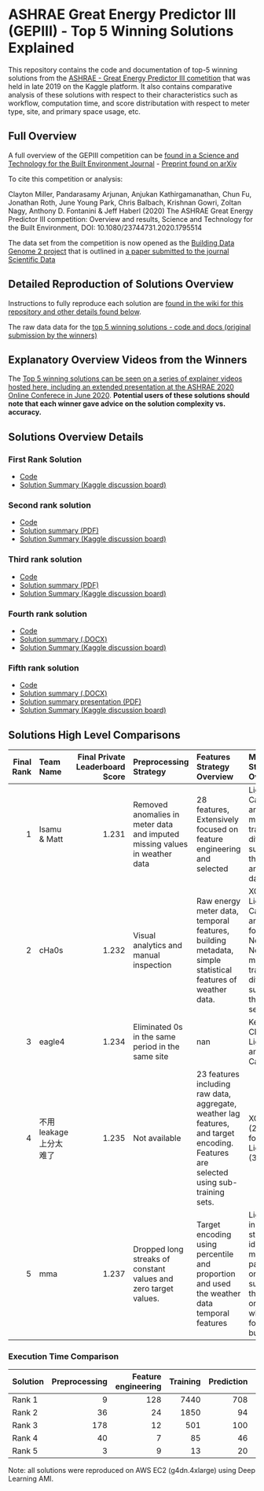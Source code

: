 # ASHRAE Great Energy Predictor III (GEPIII) - Top 5 Winning Solutions Explained

This repository contains the code and documentation of top-5 winning solutions from the [ASHRAE - Great Energy Predictor III cometition](https://www.kaggle.com/c/ashrae-energy-prediction) that was held in late 2019 on the Kaggle platform. It also contains comparative analysis of these solutions with respect to their characteristics such as workflow, computation time, and score distributation with respect to meter type, site, and primary space usage, etc.

## Full Overview
A full overview of the GEPIII competition can be [found in a Science and Technology for the Built Environment Journal](https://www.tandfonline.com/doi/full/10.1080/23744731.2020.1795514) - [Preprint found on arXiv](https://arxiv.org/abs/2007.06933)

To cite this competition or analysis:

Clayton Miller, Pandarasamy Arjunan, Anjukan Kathirgamanathan, Chun Fu, Jonathan Roth, June Young Park, Chris Balbach, Krishnan Gowri, Zoltan Nagy, Anthony D. Fontanini & Jeff Haberl (2020) The ASHRAE Great Energy Predictor III competition: Overview and results, Science and Technology for the Built Environment, DOI: 10.1080/23744731.2020.1795514

The data set from the competition is now opened as the [Building Data Genome 2 project](https://github.com/buds-lab/building-data-genome-project-2) that is outlined in [a paper submitted to the journal Scientific Data](https://arxiv.org/abs/2006.02273)

## Detailed Reproduction of Solutions Overview
Instructions to fully reproduce each solution are [found in the wiki for this repository and other details found below](https://github.com/buds-lab/ashrae-great-energy-predictor-3-solution-analysis/wiki).

The raw data data for the [top 5 winning solutions - code and docs (original submission by the winners)](https://www.dropbox.com/sh/73iryui7t0w74ik/AAAY-yF87A2zrLdqHv11vFlsa?dl=0)

## Explanatory Overview Videos from the Winners
The [Top 5 winning solutions can be seen on a series of explainer videos hosted here, including an extended presentation at the ASHRAE 2020 Online Conferece in June 2020](https://www.dropbox.com/sh/tmnhkmy33vs3uya/AACVU-CcwyqGwApEvhNmSH4Qa?dl=0). **Potential users of these solutions should note that each winner gave advice on the solution complexity vs. accuracy.** 

## Solutions Overview Details
### First Rank Solution
 - [Code](../../tree/master/solutions/rank-1/)
 - [Solution Summary (Kaggle discussion board)](https://www.kaggle.com/c/ashrae-energy-prediction/discussion/124709)
 
### Second rank solution
 - [Code](../../tree/master/solutions/rank-2/)
 - [Solution summary (PDF)](../../tree/master/solutions/rank-2/ASHRAE%20-%20Great%20Energy%20Predictor%20III%20solution.pdf)
 - [Solution Summary (Kaggle discussion board)](https://www.kaggle.com/c/ashrae-energy-prediction/discussion/123481)
 
### Third rank solution
 - [Code](../../tree/master/solutions/rank-3/)
 - [Solution summary (PDF)](../../tree/master/solutions/rank-3/model_summary.pdf)
 - [Solution Summary (Kaggle discussion board)](https://www.kaggle.com/c/ashrae-energy-prediction/discussion/124984)
  
### Fourth rank solution
 - [Code](../../tree/master/solutions/rank-4/)
 - [Solution summary (.DOCX)](../../tree/master/solutions/rank-4/MODEL%20SUMMARY.docx)
 - [Solution Summary (Kaggle discussion board)](https://www.kaggle.com/c/ashrae-energy-prediction/discussion/124788)
 
### Fifth rank solution
 - [Code](../../tree/master/solutions/rank-5/)
 - [Solution summary (.DOCX)](../../tree/master/solutions/rank-5/ModelSummary.docx)
 - [Solution summary presentation (PDF)](../../tree/master/solutions/rank-5/ASHRAE_fifth_place_solution.pdf)
 - [Solution Summary (Kaggle discussion board)](https://www.kaggle.com/c/ashrae-energy-prediction/discussion/127086)
 

## Solutions High Level Comparisons
|   Final Rank | Team Name             |   Final Private Leaderboard Score | Preprocessing Strategy                                                     | Features Strategy Overview                                                                                                           | Modeling Strategy Overview                                                                                          | Post-Processing strategy                                               |
|-------------:|:----------------------|----------------------------------:|:---------------------------------------------------------------------------|:-------------------------------------------------------------------------------------------------------------------------------------|:--------------------------------------------------------------------------------------------------------------------|:-----------------------------------------------------------------------|
|            1 | Isamu & Matt          |                             1.231 | Removed anomalies in meter data and imputed missing values in weather data | 28 features, Extensively focused on feature engineering and selected                                                                 | LightGBM, CatBoost, and MLP models trained on different subsets of the training and public data                     | Ensembled the model predictions using weighted generalized mean.       |
|            2 | cHa0s                 |                             1.232 | Visual analytics and manual inspection                                     | Raw energy meter data, temporal features,  building metadata, simple statistical features of weather data.                           | XGBoost, LightGBM, Catboost, and Feed-forward Neural Network models trained on different subset of the training set | Weighted mean. (different weights were used for different meter types) |
|            3 | eagle4                |                             1.234 | Eliminated 0s in the same period in the same site                          | nan                                                                                                                                  | Keras CNN, LightGBM and Catboost                                                                                    | nan                                                                    |
|            4 | 不用leakage上分太难了 |                             1.235 | Not available                                                              | 23 features including raw data, aggregate, weather lag features, and target encoding. Features are selected using sub-training sets. | XGBoost (2-fold, 5-fold) and Light GBM (3-fold)                                                                     | Ensembled three models. Weights were determined using the leaked data. |
|            5 | mma                   |                             1.237 | Dropped long streaks of constant values and zero target values.            | Target encoding using percentile and proportion and used the weather data temporal features                                          | LightGBM in two steps -- identify model parameters on a subset and then train on the whole set for each building.   | Weighted average.                                                      |

### Execution Time Comparison

| Solution | Preprocessing | Feature engineering | Training | Prediction | Ensembling | Total (minutes) |
|----------|--------------:|--------------------:|---------:|-----------:|-----------:|----------------:|
| Rank 1   |             9 |                 128 |     7440 |        708 |         35 |            8320 |
| Rank 2   |            36 |                  24 |     1850 |         94 |          7 |            2011 |
| Rank 3   |           178 |                  12 |      501 |        100 |         14 |             805 |
| Rank 4   |            40 |                   7 |       85 |         46 |          6 |             184 |
| Rank 5   |             3 |                   9 |       13 |         20 |         16 |              61 |

Note: all solutions were reproduced on AWS EC2 (g4dn.4xlarge) using Deep Learning AMI.


